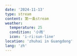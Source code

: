 ```yaml
---
date: '2024-11-13'
type: stream
content: 第一条stream
weather:
  temperature: 25
  condition: '小雨'
  icon: 'i-ri:sun-line'
location: 'zhuhai in Guangdong'
lang: 'zh'
---
```

